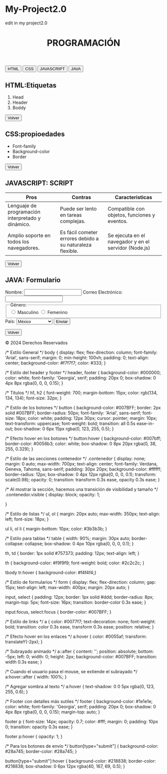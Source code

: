 # My-Project2.0
edit in my project2.0
<!DOCTYPE html>
<html lang="es">
<head>
    <meta charset="utf-8">
    <meta name="viewport" content="width=device-width, initial-scale=1.0">
    <title>Menu Principal</title>
    <link rel="stylesheet" href="styles.css">
</head>
<body>
    <header>
        <h1>PROGRAMACIÓN</h1>
    </header>
    <main>
        <section id="inicio" class="contenedor visible">
            <button onclick="mostrarSeccion('HTML')">HTML</button>
            <button onclick="mostrarSeccion('CSS')">CSS</button>
            <button onclick="mostrarSeccion('JAVASCRIPT')">JAVASCRIPT</button>
            <button onclick="mostrarSeccion('JAVA')">JAVA</button>
        </section>
        <section id="HTML" class="contenedor"> 
            <h2>HTML:Etiquetas</h2>
            <ol>
                <li>Head</li>
                <li>Header</li>
                <li>Boddy</li>
            </ol>
            <button onclick="mostrarSeccion('inicio')">Volver</button>
        </section>
        <section id="CSS" class="contenedor">
            <h2>CSS:propioedades</h2>
            <ul>
                <li>Font-family</li>
                <li>Background-color</li>
                <li>Border</li>
            </ul>
            <button onclick="mostrarSeccion('inicio')">Volver</button>
        </section>
        <section id="JAVASCRIPT" class="contenedor">
            <h2>JAVASCRIPT: SCRIPT</h2>
            <table>
                <thead>
                    <tr>
                        <th>Pros</th>
                        <th>Contras</th>
                        <th>Caracteristicas</th>
                    </tr>
                </thead>
                <tbody>
                    <tr>
                        <td>Lenguaje de programación interpretado y dinámico.</td>
                        <td>Puede ser lento en tareas complejas.</td>
                        <td>Compatible con objetos, funciones y eventos.</td>
                    </tr>
                    <tr>
                        <td>Amplio soporte en todos los navegadores.</td>
                        <td>Es fácil cometer errores debido a su naturaleza flexible.</td>
                        <td>Se ejecuta en el navegador y en el servidor (Node.js)</td>
                    </tr>
                </tbody>
            </table>
            <button onclick="mostrarSeccion('inicio')">Volver</button>
        </section>
        <section id="JAVA" class="contenedor">
            <h2>JAVA: Formulario</h2>
            <form>
                <label for="nombre">Nombre:</label>
                <input id="nombre" name="nombre" type="text" required>
                <label for="email">Correo Electrónico:</label>
                <input id="email" name="email" type="email" required>
                <fieldset>
                    <legend>Género:</legend>
                    <label><input name="genero" type="radio" value="masculino"> Masculino</label>
                    <label><input name="genero" type="radio" value="femenino"> Femenino</label>
                </fieldset>
                <label for="pais">País:</label>
                <select id="pais" name="pais">
                    <option value="mx">México</option>
                    <option value="us">Estados Unidos</option>
                    <option value="es">España</option>
                </select>
                <button type="submit">Enviar</button>
            </form>
            <button onclick="mostrarSeccion('inicio')">Volver</button>
        </section>
    </main>
    <footer>
        <p>&copy; 2024 Derechos Reservados</p>
    </footer>
    <script>
        function mostrarSeccion(seccionId) {
            document.querySelectorAll('.contenedor').forEach((seccion) => {
                seccion.classList.remove('visible');
            });
            document.getElementById(seccionId).classList.add('visible');
        }
    </script>
</body>
</html>

/* Estilo General */
body {
    display: flex;
    flex-direction: column;
    font-family: 'Arial', sans-serif;
    margin: 0;
    min-height: 100vh;
    padding: 0;
    text-align: center;
    background-color: #f7f7f7; 
    color: #333; 
}

/* Estilo del header y footer */
header, footer {
    background-color: #000000; 
    color: white;
    font-family: 'Georgia', serif;
    padding: 20px 0;
    box-shadow: 0 4px 8px rgba(0, 0, 0, 0.15); 
}

/* Títulos */
h1, h2 {
    font-weight: 700;
    margin-bottom: 15px;
    color: rgb(134, 134, 134); 
    font-size: 32px;
}

/* Estilo de los botones */
button {
    background-color: #007BFF; 
    border: 2px solid #007BFF;
    border-radius: 50px; 
    font-family: 'Arial', sans-serif;
    font-size: 18px;
    color: white;
    padding: 12px 30px;
    cursor: pointer;
    margin: 10px;
    text-transform: uppercase;
    font-weight: bold;
    transition: all 0.5s ease-in-out; 
    box-shadow: 0 6px 15px rgba(0, 123, 255, 0.5); 
}

/* Efecto hover en los botones */
button:hover {
    background-color: #007bff;
    border-color: #0056b3;
    color: white;
    box-shadow: 0 8px 20px rgba(0, 38, 255, 0.329); 
}

/* Estilo de las secciones contenedor */
.contenedor {
    display: none;
    margin: 0 auto;
    max-width: 700px;
    text-align: center;
    font-family: Verdana, Geneva, Tahoma, sans-serif;
    padding: 30px 20px;
    background-color: #ffffff;
    border-radius: 12px; 
    box-shadow: 0 4px 12px rgba(0, 0, 0, 0.1); 
    transform: scale(0.98);
    opacity: 0;
    transition: transform 0.3s ease, opacity 0.3s ease;
}

/* Al mostrar la sección, hacemos una transición de visibilidad y tamaño */
.contenedor.visible {
    display: block;
    opacity: 1;

}

/* Estilo de listas */
ul, ol {
    margin: 20px auto;
    max-width: 350px;
    text-align: left;
    font-size: 18px;
}

ul li, ol li {
    margin-bottom: 10px;
    color: #3b3b3b;
}

/* Estilo para tablas */
table {
    width: 90%;
    margin: 30px auto;
    border-collapse: collapse;
    box-shadow: 0 4px 10px rgba(0, 0, 0, 0.1);
}

th, td {
    border: 1px solid #757373;
    padding: 12px;
    text-align: left;
}

th {
    background-color: #f9f9f9;
    font-weight: bold;
    color: #2c2c2c;
}

tbody tr:hover {
    background-color: #f4f4f4;}

/* Estilo de formularios */
form {
    display: flex;
    flex-direction: column;
    gap: 15px;
    text-align: left;
    max-width: 400px;
    margin: 20px auto;
}

input, select {
    padding: 12px;
    border: 1px solid #ddd;
    border-radius: 8px;
    margin-top: 5px;
    font-size: 16px;
    transition: border-color 0.3s ease;
}

input:focus, select:focus {
    border-color: #007BFF; 
}

/* Estilo de links */
a {
    color: #0077f7;
    text-decoration: none; 
    font-weight: bold;
    transition: color 0.3s ease, transform 0.3s ease; 
    position: relative; 
}

/* Efecto hover en los enlaces */
a:hover {
    color: #0055af; 
    transform: translateY(-2px); 
}

/* Subrayado animado */
a::after {
    content: '';
    position: absolute;
    bottom: -5px;
    left: 0;
    width: 0;
    height: 2px;
    background-color: #007BFF;
    transition: width 0.3s ease; 
}

/* Cuando el usuario pasa el mouse, se extiende el subrayado */
a:hover::after {
    width: 100%;
}

/* Agregar sombra al texto */
a:hover {
    text-shadow: 0 0 5px rgba(0, 123, 255, 0.6); 
}

/* Footer con detalles más sutiles */
footer {
    background-color: #1e1e1e; 
    color: white;
    font-family: 'Georgia', serif;
    padding: 20px 0;
    box-shadow: 0 4px 8px rgba(0, 0, 0, 0.15); 
    margin-top: auto; 
}

footer p {
    font-size: 14px;
    opacity: 0.7;
    color: #fff;
    margin: 0;
    padding: 10px 0;
    transition: opacity 0.3s ease; 
}

footer p:hover {
    opacity: 1; 
}

/* Para los botones de envío */
button[type="submit"] {
    background-color: #28a745;
    border-color: #28a745;
}

button[type="submit"]:hover {
    background-color: #218838;
    border-color: #218838;
    box-shadow: 0 6px 12px rgba(40, 167, 69, 0.5); 
}
















